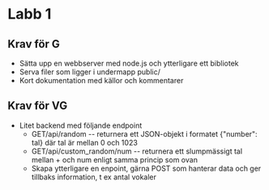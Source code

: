 # Labb 1

## Krav för G

- Sätta upp en webbserver med node.js och ytterligare ett bibliotek
- Serva filer som ligger i undermapp public/
- Kort dokumentation med källor och kommentarer

## Krav för VG

- Litet backend med följande endpoint
  - GET/api/random -- returnera ett JSON-objekt i formatet {"number": tal} där tal är mellan 0 och 1023
  - GET/api/custom_random/num -- returnera ett slumpmässigt tal mellan + och num enligt samma princip som ovan
  - Skapa ytterligare en enpoint, gärna POST som hanterar data och ger tillbaks information, t ex antal vokaler
